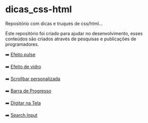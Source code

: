 # dicas_css-html

Repositório com dicas e truques de css/html...

Este repositório foi criado para ajudar no desenvolvimento, esses conteúdos são criados através de pesquisas e publicações de programadores.

<p> ➡️ <a href="https://suzanadossantos.github.io/dicas_css-html/efeito-pulse/efeito-pulse.html">Efeito pulse</a></p> 
<p> ➡️ <a href="https://suzanadossantos.github.io/dicas_css-html/efeito-vidro/efeito-vidro.html">Efeito de vidro</a></p> 
<p> ➡️ <a href="https://suzanadossantos.github.io/dicas_css-html/scrollbar/scrollbar.html">Scrollbar personalizada</a></p> 
<p> ➡️ <a href="https://suzanadossantos.github.io/dicas_css-html/barra-de-progresso/barra-de-progresso.html">Barra de Progresso</a></p> 
<p> ➡️ <a href="https://suzanadossantos.github.io/dicas_css-html/digitar-na-tela/digitar-na-tela.html">Digitar na Tela</a></p> 
<p> ➡️ <a href="https://suzanadossantos.github.io/dicas_css-html/search-input/search-input.html">Search Input</a></p> 
